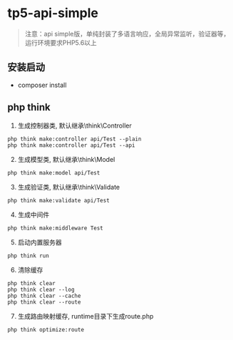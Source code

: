 # tp5-api-simple

> 注意：api simple版，单纯封装了多语言响应，全局异常监听，验证器等，运行环境要求PHP5.6以上


## 安装启动

+ composer install


## php think

1. 生成控制器类, 默认继承\think\Controller
```
php think make:controller api/Test --plain
php think make:controller api/Test --api
```
2. 生成模型类, 默认继承\think\Model
```
php think make:model api/Test
```
3. 生成验证类, 默认继承\think\Validate
```
php think make:validate api/Test
```
4. 生成中间件
```
php think make:middleware Test
```
5. 启动内置服务器
```
php think run
```
6. 清除缓存
```
php think clear
php think clear --log
php think clear --cache
php think clear --route
```
7. 生成路由映射缓存, runtime目录下生成route.php
```
php think optimize:route
```
